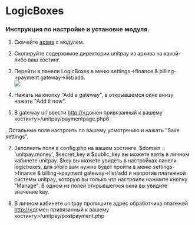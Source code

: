 # LogicBoxes

### Инструкция по настройке и установке модуля.

1. Скачайте [архив](https://github.com/unitpay/logicboxes-module) с модулем.  
2. Скопируйте содержимое директории unitpay из архива на какой-либо ваш хостинг.  
3. Перейти в панели LogicBoxes в меню settings-&gt;finance & billing-&gt;payment gateway-&gt;list/add.  
![](https://d33v4339jhl8k0.cloudfront.net/docs/assets/551a91dbe4b0221aadf24410/images/580a3a8290336070ba247d08/file-UvUDQyRVRR.png)  
4. Нажать на кнопку "Аdd a gateway", в открывшемся окне внизу нажать "Add it now".

5. В gateway url ввести  [http://&lt;](http://xn--%26lt%3B-e6dsg7e/)домен привязанный к вашему хостингу&gt;/unitpay/paymentpage.php6

. Остальные поля настроить по вашему усмотрению и нажать "Save settings".

7. Заполнить поля в config.php на вашем хостинге. $domain = 'unitpay.money', $secret\_key и $public\_key вы можете взять в личном кабинете unitpay. $key вы можете увидеть в настройках панели logicboxes, для этого вам нужно будет пройти в меню settings-&gt;finance & billing-&gt;payment gateway-&gt;list/add и напротив платежной системы unitpay, которую вы только что настроили нажмите кнопку "Manage". В одном из полей открывшегося окна вы увидите значение key.

8. В личном кабинете unitpay пропишите адрес обработчика платежей  [http://&lt;](http://xn--%26lt%3B-e6dsg7e/)домен привязанный к вашему хостингу&gt;/unitpay/postpayment.php


